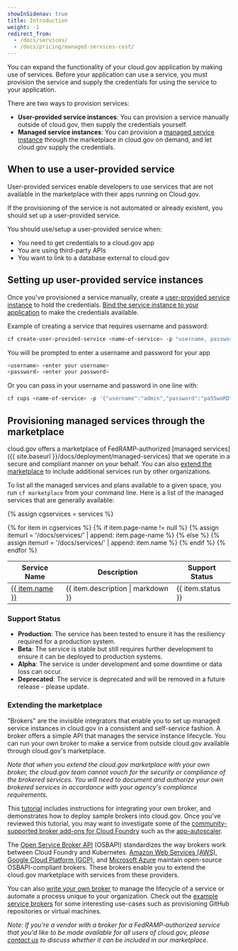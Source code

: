 ```yaml
---
showInSidenav: true
title: Introduction
weight: -1
redirect_from:
  - /docs/services/
  - /docs/pricing/managed-services-cost/
---
```

You can expand the functionality of your cloud.gov application by making use of services. Before your application can use a service, you must provision the service and supply the credentials for using the service to your application.

There are two ways to provision services:

* **User-provided service instances**: You can provision a service manually outside of cloud.gov, then supply the credentials yourself.
* **Managed service instances**: You can provision a [managed service instance](https://docs.cloudfoundry.org/devguide/services/#instances) through the marketplace in cloud.gov on demand, and let cloud.gov supply the credentials.

## When to use a user-provided service
User-provided services enable developers to use services that are not available in the marketplace with their apps running on Cloud.gov.

If the provisioning of the service is not automated or already existent, you should set up a user-provided service.

You should use/setup a user-provided service when:
* You need to get credentials to a cloud.gov app
* You are using third-party APIs
* You want to link to a database external to cloud.gov

## Setting up user-provided service instances

Once you've provisioned a service manually, create a [user-provided service instance](https://docs.cloudfoundry.org/devguide/services/user-provided.html) to hold the credentials. [Bind the service instance to your application](https://docs.cloudfoundry.org/devguide/services/application-binding.html) to make the credentials available.

Example of creating a service that requires username and password:
```bash
cf create-user-provided-service <name-of-service> -p "username, password"
```
You will be prompted to enter a username and password for your app
```bash
<username> <enter your username>
<password> <enter your password>
```
Or you can pass in your username and password in one line with:
```bash
cf cups <name-of-service> -p '{"username":"admin","password":"pa55woRD"}'
```

## Provisioning managed services through the marketplace

cloud.gov offers a marketplace of FedRAMP-authorized [managed services]({{ site.baseurl }}/docs/deployment/managed-services) that we operate in a secure and compliant manner on your behalf. You can also [extend the marketplace](#extending-the-marketplace) to include additional services run by other organizations.

To list all the managed services and plans available to a given space, you run `cf marketplace` from your command line. Here is a list of the managed services that are generally available:

{% assign cgservices = services %}

<table class="usa-table usa-table--borderless">
<thead>
<tr><th>Service Name</th><th>Description</th><th>Support Status</th></tr>
</thead>
<tbody>
{% for item in cgservices %}
{% if item.page-name != null %}
{% assign itemurl = '/docs/services/' | append: item.page-name %}
{% else %}
{% assign itemurl = '/docs/services/' | append: item.name %}
{% endif %}
<tr><td><a href="{{ itemurl | url }}">{{ item.name }}</a></td><td>{{ item.description | markdown }}</td><td>{{ item.status }}</td></tr>
{% endfor %}
</tbody>
</table>

<h3><a id="support_status"></a>Support Status</h3>
<ul>
    <li><strong>Production</strong>: The service has been tested to ensure it has the resiliency required for a production system.</li>
    <li><strong>Beta</strong>: The service is stable but still requires further development to ensure it can be deployed to production systems.</li>
    <li><strong>Alpha</strong>: The service is under development and some downtime or data loss can occur.</li>
    <li><strong>Deprecated</strong>: The service is deprecated and will be removed in a future release - please update.</li>

</ul>

### Extending the marketplace

"Brokers" are the invisible integrators that enable you to set up managed service instances in cloud.gov in a consistent and self-service fashion. A broker offers a simple API that manages the service instance lifecycle. You can run your own broker to make a service from outside cloud.gov available through cloud.gov's marketplace.

*Note that when you extend the cloud.gov marketplace with your own broker, the cloud.gov team cannot vouch for the security or compliance of the brokered services. You will need to document and authorize your own brokered services in accordance with  your agency's compliance requirements.*

This [tutorial](https://github.com/18F/cf-byo-broker) includes instructions for integrating your own broker, and demonstrates how to deploy sample brokers into cloud.gov. Once you've reviewed this tutorial, you may want to investigate some of the [community-supported broker add-ons for Cloud Foundry](https://github.com/cloudfoundry-community?q=broker) such as the [app-autoscaler](https://github.com/cloudfoundry-incubator/app-autoscaler).

The [Open Service Broker API](https://www.openservicebrokerapi.org/) (OSBAPI) standardizes the way brokers work between Cloud Foundry and Kubernetes. [Amazon Web Services (AWS)](https://github.com/awslabs/aws-servicebroker), [Google Cloud Platform (GCP)](https://github.com/GoogleCloudPlatform/gcp-service-broker), and [Microsoft Azure](https://github.com/Azure/open-service-broker-azure) maintain open-source OSBAPI-compliant brokers. These brokers enable you to extend the cloud.gov marketplace with services from these providers.

You can also [write your own broker](https://docs.cloudfoundry.org/services/) to manage the lifecycle of a service or automate a process unique to your organization. Check out the [example service brokers](https://docs.cloudfoundry.org/services/examples.html) for some  interesting use-cases such as provisioning GitHub repositories or virtual machines.

*Note: If you're a vendor with a broker for a FedRAMP-authorized service that you'd like to be made available for all users of cloud.gov, please [contact us](mailto:inquiries@cloud.gov) to discuss whether it can be included in our marketplace.*
